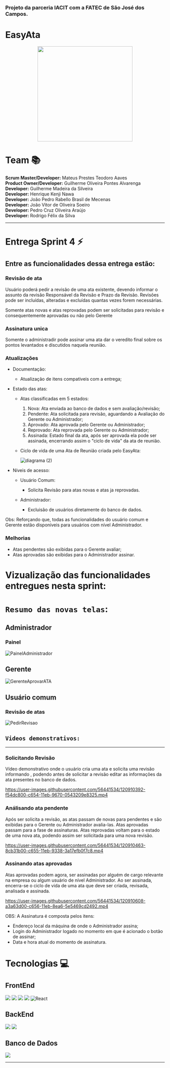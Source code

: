 ### Projeto da parceria IACIT com a FATEC de São José dos Campos. 

# EasyAta
<p align="center">
 <img src='https://i.imgur.com/Zn4ICGa.png' width="300" > </p>

# Team 📚  
**Scrum Master/Developer:** Mateus Prestes Teodoro Aaves   
**Product Owner/Developer:** Guilherme Oliveira Pontes Alvarenga  
**Developer:** Guilherme Madeira da Silveira  
**Developer:** Henrique Kenji Nawa  
**Developer:** João Pedro Rabello Brasil de Mecenas</br>
**Developer:** João Vitor de Oliveira Soeiro</br>
**Developer:** Pedro Cruz Oliveira Araújo</br>
**Developer:** Rodrigo Félix da Silva  

<hr>

# Entrega Sprint 4 ⚡
## Entre as funcionalidades dessa entrega estão:

### Revisão de ata
Usuário poderá pedir a revisão de uma ata existente, devendo informar o assunto da revisão Responsável da Revisão e Prazo da Revisão. Revisões pode ser incluídas, alteradas e excluídas quantas vezes forem necessárias.

Somente atas novas e atas reprovadas podem ser solicitadas para revisão e consequentemente aprovadas ou não pelo Gerente

### Assinatura unica
Somente o administradir pode assinar uma ata dar o veredito final sobre os pontos levantados e discutidos naquela reunião.

### 
### Atualizações

* Documentação:
  - Atualização de itens compativeis com a entrega;


* Estado das atas:
  - Atas classificadas em 5 estados:
    1. Nova: Ata enviada ao banco de dados e sem avaliação/revisão;
    2. Pendente: Ata solicitada para revisão, aguardando a Avaliação do Gerente ou Administrador;
    3. Aprovado: Ata aprovada pelo Gerente ou Administrador;
    4. Reprovado: Ata reprovada pelo Gerente ou Administrador;
    5. Assinada: Estado final da ata, após ser aprovada ela pode ser assinada, encerrando assim o "ciclo de vida" da ata de reunião.

  - Ciclo de vida de uma Ata de Reunião criada pelo EasyAta:
  
     ![diagrama (2)](https://user-images.githubusercontent.com/56441534/120910907-1ca69400-c659-11eb-92b6-22799b94d875.png)
     
* Níveis de acesso:
  - Usuário Comum:
    - Solicita Revisão para atas novas e atas ja reprovadas.
    
  - Administrador:
    - Excluisão de usuários diretamente do banco de dados.
  
Obs: Reforçando que, todas as funcionalidades do usuário comum e Gerente estão disponíveis para usuários com nível Administrador.

### Melhorias
 - Atas pendentes são exibidas para o Gerente avaliar;
 - Atas aprovadas são exibidas para o Administrador assinar.



# Vizualização das funcionalidades entregues nesta sprint: 

# `Resumo das novas telas`:

## Administrador
### Painel
![PainelAdministrador](https://user-images.githubusercontent.com/56441534/120910345-78225300-c654-11eb-9d73-bf19bab6bf2a.png)

## Gerente
![GerenteAprovarATA](https://user-images.githubusercontent.com/56441534/120910354-8b352300-c654-11eb-8244-11c36a49a5e4.png)

## Usuário comum
### Revisão de atas
![PedirRevisao](https://user-images.githubusercontent.com/56441534/120910327-5c1eb180-c654-11eb-8eef-0b0a250f9d9c.png)


## `Videos demonstrativos:`
***
### Solicitando Revisão
Vídeo demonstrativo onde o usuário cria uma ata e solicita uma revisão informando , podendo antes de solicitar a revisão editar as informações da ata presentes no banco de dados.

https://user-images.githubusercontent.com/56441534/120910392-f54dc800-c654-11eb-9670-0543209e8325.mp4


### Análisando ata pendente
Após ser solicita a revisão, as atas passam de novas para pendentes e são exibidas para o Gerente ou Administrador avalia-las.
Atas aprovadas passam para a fase de assinaturas.
Atas reprovadas voltam para o estado de uma nova ata, podendo assim ser solicitada para uma nova revisão.

https://user-images.githubusercontent.com/56441534/120910463-8cb31b00-c655-11eb-9338-3a17efb0f7c8.mp4


### Assinando atas aprovadas
Atas aprovadas podem agora, ser assinadas por alguém de cargo relevante na empresa ou algum usuário de nível Administrador.
Ao ser assinada, encerra-se o ciclo de vida de uma ata que deve ser criada, revisada, analisada e assinada.

https://user-images.githubusercontent.com/56441534/120910608-a3a63d00-c656-11eb-8ea6-5e5469cd2492.mp4

OBS: A Assinatura é composta pelos itens:
 - Endereço local da máquina de onde o Administrador assina;
 - Login do Administrador logado no momento em que é acionado o botão de assinar;
 - Data e hora atual do momento de assinatura.

# Tecnologias 💻 

## FrontEnd

<img src="https://img.shields.io/badge/HTML5-E34F26?style=for-the-badge&logo=html5&logoColor=white"> <img src="https://img.shields.io/badge/CSS3-1572B6?style=for-the-badge&logo=css3&logoColor=white"> <img src="https://img.shields.io/badge/JavaScript-F7DF1E?style=for-the-badge&logo=javascript&logoColor=black"> <img src="https://img.shields.io/badge/SASS%20-hotpink.svg?&style=for-the-badge&logo=SASS&logoColor=white%22/%3E"> <img alt="React" src="https://img.shields.io/badge/react%20-%2320232a.svg?&style=for-the-badge&logo=react&logoColor=%2361DAFB"/>

## BackEnd

<img src="https://img.shields.io/badge/Spring-6DB33F?style=for-the-badge&logo=spring&logoColor=white"> <img src="https://img.shields.io/badge/Java-ED8B00?style=for-the-badge&logo=java&logoColor=white">

## Banco de Dados 

<img src="https://img.shields.io/badge/MySQL-00000F?style=for-the-badge&logo=mysql&logoColor=white">
<hr>
